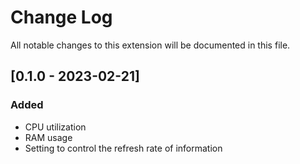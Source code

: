 # Change Log

All notable changes to this extension will be documented in this file.

## [0.1.0 - 2023-02-21]

### Added

* CPU utilization
* RAM usage
* Setting to control the refresh rate of information
